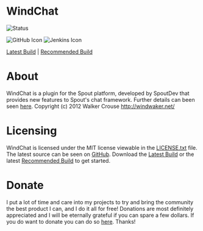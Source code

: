 WindChat
========
![Status]

![GitHub Icon] ![Jenkins Icon]

[Latest Build] | [Recommended Build]

About
=====
WindChat is a plugin for the Spout platform, developed by SpoutDev that provides new features to Spout's chat framework.
Further details can been seen [here][Home].
Copyright (c) 2012 Walker Crouse <http://windwaker.net/>

Licensing
=========
WindChat is licensed under the MIT license viewable in the [LICENSE.txt] file.
The latest source can be seen on [GitHub].
Download the [Latest Build] or the latest [Recommended Build] to get started.

Donate
======
I put a lot of time and care into my projects to try and bring the community the best product I can, and I do it all for free! Donations are most definitely appreciated and I will be eternally grateful if you can spare a few dollars.
If you do want to donate you can do so [here][Donate]. Thanks!

[Status]: http://build.spout.org/view/All/job/WindChat/badge/icon/
[GitHub Icon]: http://forums.spout.org/attachments/github-png.1022/
[Jenkins Icon]: http://forums.spout.org/attachments/jenkins-png.1023/
[Latest Build]: http://build.spout.org/job/WindChat/lastSuccessfulBuild/
[Recommended Build]: http://build.spout.org/job/WindChat/Recommended/
[Home]: http://forums.spout.org/threads/2943/
[LICENSE.txt]: http://github.com/W1ndwaker/WindChat/LICENSE.txt/
[GitHub]: http://github.com/W1ndwaker/WindChat/
[Donate]: https://www.paypal.com/us/cgi-bin/webscr?cmd=_flow&SESSION=4TN0_fr0Gi-575SxsOoYeRENqYWhhKsx4GwKTY1SrhwQTXOFbAeTG1uQ_PG&dispatch=5885d80a13c0db1f8e263663d3faee8db02a037e263542f58098410815cf7df7